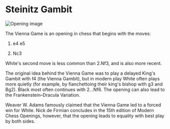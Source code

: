 # Steinitz Gambit

![Opening image](https://www.thechesswebsite.com/wp-content/uploads/2013/04/steinitz-gambit-featured1.jpg)

The Vienna Game is an opening in chess that begins with the moves:



1. e4 e5

2. Nc3

White's second move is less common than 2.Nf3, and is also more recent.

The original idea behind the Vienna Game was to play a delayed King's Gambit with f4 (the Vienna Gambit), but in modern play White often plays more quietly (for example, by fianchettoing their king's bishop with g3 and Bg2). Black most often continues with 2...Nf6. The opening can also lead to the Frankenstein–Dracula Variation.

Weaver W. Adams famously claimed that the Vienna Game led to a forced win for White. Nick de Firmian concludes in the 15th edition of Modern Chess Openings, however, that the opening leads to equality with best play by both sides.



